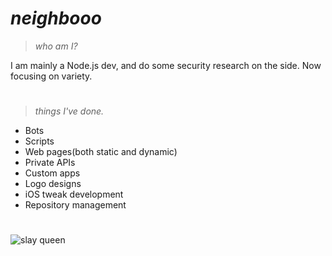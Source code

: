 # *neighbooo*
> *who am I?*

I am mainly a Node.js dev, and do some security research on the side. Now focusing on variety.
#
> *things I've done.*

 - Bots
 - Scripts
 - Web pages(both static and dynamic)
 - Private APIs
 - Custom apps
 - Logo designs
 - iOS tweak development
 - Repository management
#
![slay queen](https://cdn.discordapp.com/attachments/837190151360217088/987508766339657728/IMG_1835.png)
